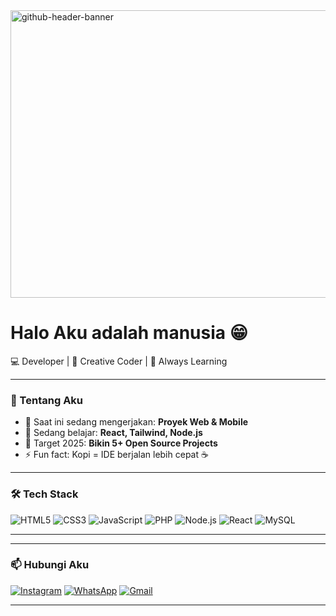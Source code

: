 <img width="1700" height="460" alt="github-header-banner" src="https://github.com/user-attachments/assets/06560928-1096-49aa-ba22-7195f90efc99" />

# Halo Aku adalah manusia 😁

💻 Developer | 🎨 Creative Coder | 🚀 Always Learning

---

### 🚀 Tentang Aku
- 🔭 Saat ini sedang mengerjakan: **Proyek Web & Mobile**
- 🌱 Sedang belajar: **React, Tailwind, Node.js**
- 🎯 Target 2025: **Bikin 5+ Open Source Projects**
- ⚡ Fun fact: Kopi = IDE berjalan lebih cepat ☕

---

### 🛠️ Tech Stack
![HTML5](https://img.shields.io/badge/HTML5-E34F26?style=for-the-badge&logo=html5&logoColor=white)
![CSS3](https://img.shields.io/badge/CSS3-1572B6?style=for-the-badge&logo=css3&logoColor=white)
![JavaScript](https://img.shields.io/badge/JavaScript-F7DF1E?style=for-the-badge&logo=javascript&logoColor=black)
![PHP](https://img.shields.io/badge/PHP-777BB4?style=for-the-badge&logo=php&logoColor=white)
![Node.js](https://img.shields.io/badge/Node.js-339933?style=for-the-badge&logo=node.js&logoColor=white)
![React](https://img.shields.io/badge/React-20232A?style=for-the-badge&logo=react&logoColor=61DAFB)
![MySQL](https://img.shields.io/badge/MySQL-005C84?style=for-the-badge&logo=mysql&logoColor=white)

---


---

### 📫 Hubungi Aku
[![Instagram](https://img.shields.io/badge/Instagram-E4405F?style=for-the-badge&logo=instagram&logoColor=white)](https://instagram.com/USERNAMEKAMU)
[![WhatsApp](https://img.shields.io/badge/WhatsApp-25D366?style=for-the-badge&logo=whatsapp&logoColor=white)](https://wa.me/NOMORKAMU)
[![Gmail](https://img.shields.io/badge/Gmail-D14836?style=for-the-badge&logo=gmail&logoColor=white)](mailto:njaygithub@gmail.com?subject=Hello%20from%20GitHub&body=Hi%20there!)

---
